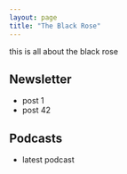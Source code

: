```yaml
---
layout: page
title: "The Black Rose"
---
```


this is all about the black rose

## Newsletter

- post 1
- post 42

## Podcasts

- latest podcast
